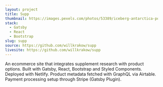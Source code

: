 ```yaml
---
layout: project
title: Supp
thumbnail: https://images.pexels.com/photos/53389/iceberg-antarctica-polar-blue-53389.jpeg?auto=compress&cs=tinysrgb&dpr=2&h=750&w=1260
stack:
  - Gatsby
  - React
  - Bootstrap
slug: supp
source: https://github.com/willkrakow/supp
livesite: https://github.com/willkrakow/supp
---
```

An ecommerce site that integrates supplement research with product options. Built with Gatsby, React, Bootstrap and Styled Components. Deployed with Netlify. Product metadata fetched with GraphQL via Airtable. Payment processing setup through Stripe (Gatsby Plugin).